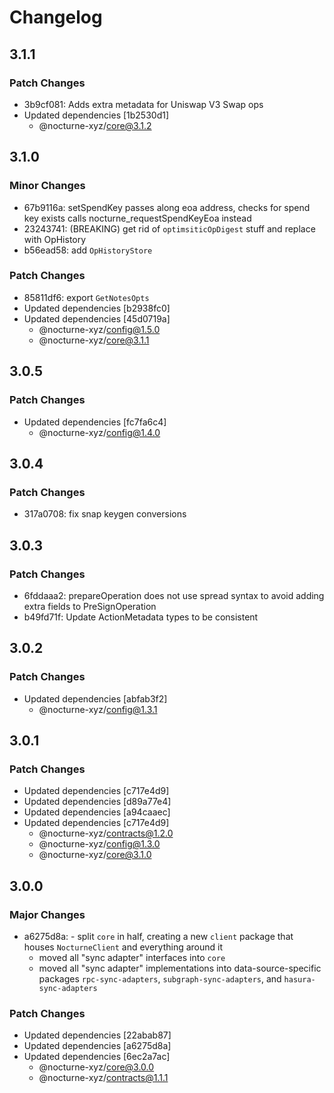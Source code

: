 # Changelog

## 3.1.1

### Patch Changes

- 3b9cf081: Adds extra metadata for Uniswap V3 Swap ops
- Updated dependencies [1b2530d1]
  - @nocturne-xyz/core@3.1.2

## 3.1.0

### Minor Changes

- 67b9116a: setSpendKey passes along eoa address, checks for spend key exists calls nocturne_requestSpendKeyEoa instead
- 23243741: (BREAKING) get rid of `optimsiticOpDigest` stuff and replace with OpHistory
- b56ead58: add `OpHistoryStore`

### Patch Changes

- 85811df6: export `GetNotesOpts`
- Updated dependencies [b2938fc0]
- Updated dependencies [45d0719a]
  - @nocturne-xyz/config@1.5.0
  - @nocturne-xyz/core@3.1.1

## 3.0.5

### Patch Changes

- Updated dependencies [fc7fa6c4]
  - @nocturne-xyz/config@1.4.0

## 3.0.4

### Patch Changes

- 317a0708: fix snap keygen conversions

## 3.0.3

### Patch Changes

- 6fddaaa2: prepareOperation does not use spread syntax to avoid adding extra fields to PreSignOperation
- b49fd71f: Update ActionMetadata types to be consistent

## 3.0.2

### Patch Changes

- Updated dependencies [abfab3f2]
  - @nocturne-xyz/config@1.3.1

## 3.0.1

### Patch Changes

- Updated dependencies [c717e4d9]
- Updated dependencies [d89a77e4]
- Updated dependencies [a94caaec]
- Updated dependencies [c717e4d9]
  - @nocturne-xyz/contracts@1.2.0
  - @nocturne-xyz/config@1.3.0
  - @nocturne-xyz/core@3.1.0

## 3.0.0

### Major Changes

- a6275d8a: - split `core` in half, creating a new `client` package that houses `NocturneClient` and everything around it
  - moved all "sync adapter" interfaces into `core`
  - moved all "sync adapter" implementations into data-source-specific packages `rpc-sync-adapters`, `subgraph-sync-adapters`, and `hasura-sync-adapters`

### Patch Changes

- Updated dependencies [22abab87]
- Updated dependencies [a6275d8a]
- Updated dependencies [6ec2a7ac]
  - @nocturne-xyz/core@3.0.0
  - @nocturne-xyz/contracts@1.1.1
